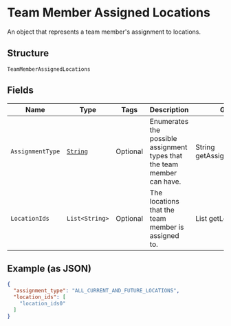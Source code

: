 
# Team Member Assigned Locations

An object that represents a team member's assignment to locations.

## Structure

`TeamMemberAssignedLocations`

## Fields

| Name | Type | Tags | Description | Getter |
|  --- | --- | --- | --- | --- |
| `AssignmentType` | [`String`](/doc/models/team-member-assigned-locations-assignment-type.md) | Optional | Enumerates the possible assignment types that the team member can have. | String getAssignmentType() |
| `LocationIds` | `List<String>` | Optional | The locations that the team member is assigned to. | List<String> getLocationIds() |

## Example (as JSON)

```json
{
  "assignment_type": "ALL_CURRENT_AND_FUTURE_LOCATIONS",
  "location_ids": [
    "location_ids0"
  ]
}
```

